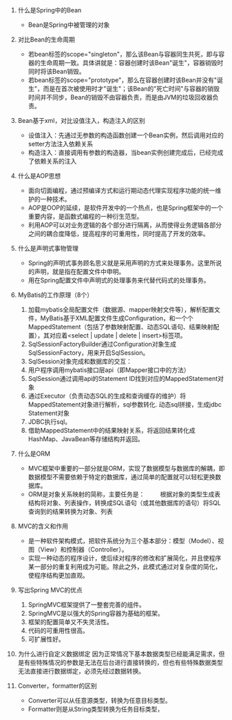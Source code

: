 1. 什么是Spring中的Bean
    * Bean是Spring中被管理的对象

2. 对比Bean的生命周期
    * 若bean标签的scope="singleton"，那么该Bean与容器同生共死，即与容器的生命周期一致。具体讲就是：容器创建时该Bean"诞生"，容器销毁时同时将该Bean销毁。
    * 若bean标签的scope="prototype"，那么在容器创建时该Bean并没有"诞生"，而是在首次被使用时才"诞生"；该Bean的"死亡时间"与容器的销毁时间并不同步，Bean的销毁不由容器负责，而是由JVM的垃圾回收器负责。

3. Bean基于xml，对比设值注入，构造注入的区别
    * 设值注入：先通过无参数的构造函数创建一个Bean实例，然后调用对应的setter方法注入依赖关系
    * 构造注入：直接调用有参数的构造器，当bean实例创建完成后，已经完成了依赖关系的注入

4. 什么是AOP思想
    * 面向切面编程，通过预编译方式和运行期动态代理实现程序功能的统一维护的一种技术。
    * AOP是OOP的延续，是软件开发中的一个热点，也是Spring框架中的一个重要内容，是函数式编程的一种衍生范型。
    * 利用AOP可以对业务逻辑的各个部分进行隔离，从而使得业务逻辑各部分之间的耦合度降低，提高程序的可重用性，同时提高了开发的效率。

5. 什么是声明式事物管理
    * Spring的声明式事务顾名思义就是采用声明的方式来处理事务。这里所说的声明，就是指在配置文件中申明。
    * 用在Spring配置文件中声明式的处理事务来代替代码式的处理事务。

6. MyBatis的工作原理（8个）
    1. 加载mybatis全局配置文件（数据源、mapper映射文件等），解析配置文件，MyBatis基于XML配置文件生成Configuration，和一个个MappedStatement（包括了参数映射配置、动态SQL语句、结果映射配置），其对应着<select | update | delete | insert>标签项。
    2. SqlSessionFactoryBuilder通过Configuration对象生成SqlSessionFactory，用来开启SqlSession。
    3. SqlSession对象完成和数据库的交互：
    4. 用户程序调用mybatis接口层api（即Mapper接口中的方法）
    5. SqlSession通过调用api的Statement ID找到对应的MappedStatement对象
    6. 通过Executor（负责动态SQL的生成和查询缓存的维护）将MappedStatement对象进行解析，sql参数转化. 动态sql拼接，生成jdbc Statement对象
    7. JDBC执行sql。
    8. 借助MappedStatement中的结果映射关系，将返回结果转化成HashMap、JavaBean等存储结构并返回。

7. 什么是ORM
    * MVC框架中重要的一部分就是ORM，实现了数据模型与数据库的解耦，即数据模型不需要依赖于特定的数据库，通过简单的配置就可以轻松更换数据库。
    * ORM是对象关系映射的简称，主要任务是：
　　        根据对象的类型生成表结构将对象、列表操作，转换成SQL语句（或其他数据库的语句）将SQL查询到的结果转换为对象、列表

8. MVC的含义和作用
    * 是一种软件架构模式，把软件系统分为三个基本部分：模型（Model）、视图（View）和控制器（Controller）。
    * 实现一种动态的程序设计，使后续对程序的修改和扩展简化，并且使程序某一部分的重复利用成为可能。除此之外，此模式通过对复杂度的简化，使程序结构更加直观。

9. 写出Spring MVC的优点
    1. SpringMVC框架提供了一整套完善的组件。
    2. SpringMVC是以强大的Spring容器为基础的框架。
    3. 框架的配置简单又不失灵活性。
    4. 代码的可重用性很高。
    5. 可扩展性好。

10. 为什么进行自定义数据绑定
        因为正常情况下基本数据类型已经能满足需求，但是有些特殊情况的参数是无法在后台进行直接转换的，但也有些特殊数据类型无法直接进行数据绑定，必须先经过数据转换。

11. Converter，formatter的区别
    * Converter可以从任意源类型，转换为任意目标类型。
    * Formatter则是从String类型转换为任务目标类型，
        